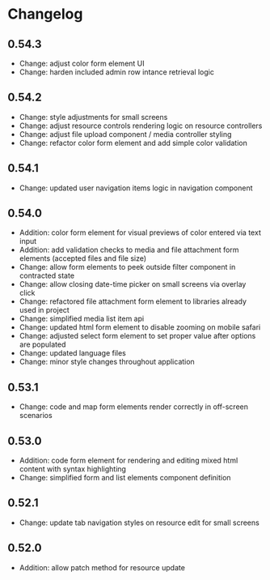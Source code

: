 # Changelog

## 0.54.3
* Change: adjust color form element UI
* Change: harden included admin row intance retrieval logic

## 0.54.2
* Change: style adjustments for small screens
* Change: adjust resource controls rendering logic on resource controllers
* Change: adjust file upload component / media controller styling
* Change: refactor color form element and add simple color validation

## 0.54.1
* Change: updated user navigation items logic in navigation component

## 0.54.0
* Addition: color form element for visual previews of color entered via text input
* Addition: add validation checks to media and file attachment form elements (accepted files and file size)
* Change: allow form elements to peek outside filter component in contracted state
* Change: allow closing date-time picker on small screens via overlay click
* Change: refactored file attachment form element to libraries already used in project
* Change: simplified media list item api
* Change: updated html form element to disable zooming on mobile safari
* Change: adjusted select form element to set proper value after options are populated
* Change: updated language files
* Change: minor style changes throughout application

## 0.53.1
* Change: code and map form elements render correctly in off-screen scenarios

## 0.53.0
* Addition: code form element for rendering and editing mixed html content with syntax highlighting
* Change: simplified form and list elements component definition

## 0.52.1
* Change: update tab navigation styles on resource edit for small screens

## 0.52.0
* Addition: allow patch method for resource update